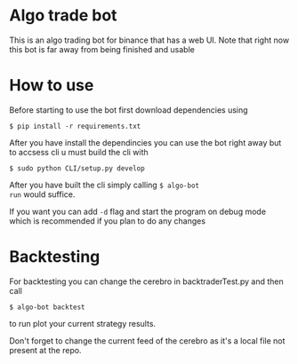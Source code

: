 <h1>Algo trade bot</h1>
<p>This is an algo trading bot for binance that has a web UI. Note that right now this bot is far away from being finished and usable</p>
<h1>How to use </h1>
<p>Before starting to use the bot first download dependencies using

<code>$ pip install -r requirements.txt</code>

After you have install the dependincies you can use the bot right away but to accsess cli u must build the cli with 

<code>$ sudo python CLI/setup.py develop</code>

After you have built the cli simply calling <code>$ algo-bot run</code> would suffice.

If you want you can add <code>-d</code> flag and start the program on debug mode which is recommended if you plan to do any changes</p>

<h1>Backtesting</h1>
<p>For backtesting you can change the cerebro in backtraderTest.py and then call 

<code>$ algo-bot backtest</code>

to run plot your current strategy results.

Don't forget to change the current feed of the cerebro as it's a local file not present at the repo.</p>